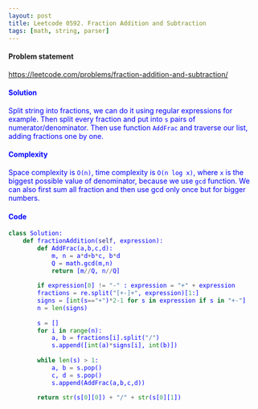 ```yaml
---
layout: post
title: Leetcode 0592. Fraction Addition and Subtraction
tags: [math, string, parser]
---
```


#### Problem statement

<a href="https://leetcode.com/problems/fraction-addition-and-subtraction/"> <font color = blue>https://leetcode.com/problems/fraction-addition-and-subtraction/

#### Solution
Split string into fractions, we can do it using regular expressions for example. Then split every fraction and put into `s` pairs of numerator/denominator. Then use function `AddFrac` and traverse our list, adding fractions one by one.

#### Complexity
Space complexity is `O(n)`, time complexity is `O(n log x)`, where `x` is the biggest possible value of denominator, because we use `gcd` function. We can also first sum all fraction and then use gcd only once but for bigger numbers.

#### Code
```python
class Solution:
    def fractionAddition(self, expression):
        def AddFrac(a,b,c,d):
            m, n = a*d+b*c, b*d
            Q = math.gcd(m,n)
            return [m//Q, n//Q]
        
        if expression[0] != "-" : expression = "+" + expression
        fractions = re.split("[+-]+", expression)[1:]
        signs = [int(s=="+")*2-1 for s in expression if s in "+-"]
        n = len(signs)
        
        s = []
        for i in range(n):
            a, b = fractions[i].split("/")
            s.append([int(a)*signs[i], int(b)])
            
        while len(s) > 1:
            a, b = s.pop()
            c, d = s.pop()
            s.append(AddFrac(a,b,c,d))
            
        return str(s[0][0]) + "/" + str(s[0][1])
```


